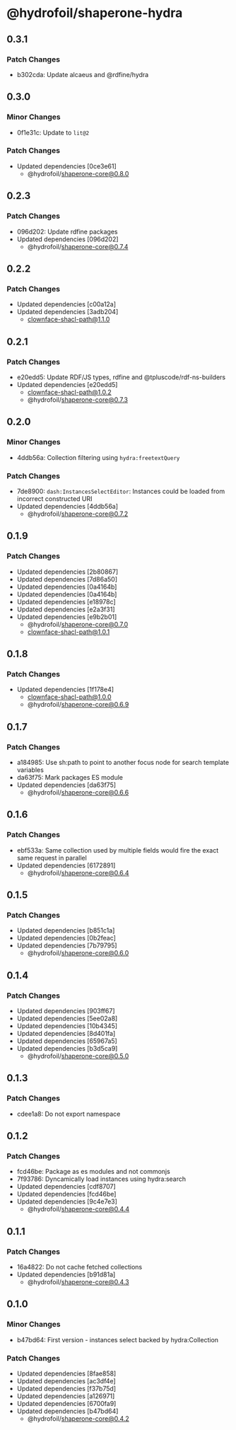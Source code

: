 # @hydrofoil/shaperone-hydra

## 0.3.1

### Patch Changes

- b302cda: Update alcaeus and @rdfine/hydra

## 0.3.0

### Minor Changes

- 0f1e31c: Update to `lit@2`

### Patch Changes

- Updated dependencies [0ce3e61]
  - @hydrofoil/shaperone-core@0.8.0

## 0.2.3

### Patch Changes

- 096d202: Update rdfine packages
- Updated dependencies [096d202]
  - @hydrofoil/shaperone-core@0.7.4

## 0.2.2

### Patch Changes

- Updated dependencies [c00a12a]
- Updated dependencies [3adb204]
  - clownface-shacl-path@1.1.0

## 0.2.1

### Patch Changes

- e20edd5: Update RDF/JS types, rdfine and @tpluscode/rdf-ns-builders
- Updated dependencies [e20edd5]
  - clownface-shacl-path@1.0.2
  - @hydrofoil/shaperone-core@0.7.3

## 0.2.0

### Minor Changes

- 4ddb56a: Collection filtering using `hydra:freetextQuery`

### Patch Changes

- 7de8900: `dash:InstancesSelectEditor`: Instances could be loaded from incorrect constructed URI
- Updated dependencies [4ddb56a]
  - @hydrofoil/shaperone-core@0.7.2

## 0.1.9

### Patch Changes

- Updated dependencies [2b80867]
- Updated dependencies [7d86a50]
- Updated dependencies [0a4164b]
- Updated dependencies [0a4164b]
- Updated dependencies [e18978c]
- Updated dependencies [e2a3f31]
- Updated dependencies [e9b2b01]
  - @hydrofoil/shaperone-core@0.7.0
  - clownface-shacl-path@1.0.1

## 0.1.8

### Patch Changes

- Updated dependencies [1f178e4]
  - clownface-shacl-path@1.0.0
  - @hydrofoil/shaperone-core@0.6.9

## 0.1.7

### Patch Changes

- a184985: Use sh:path to point to another focus node for search template variables
- da63f75: Mark packages ES module
- Updated dependencies [da63f75]
  - @hydrofoil/shaperone-core@0.6.6

## 0.1.6

### Patch Changes

- ebf533a: Same collection used by multiple fields would fire the exact same request in parallel
- Updated dependencies [6172891]
  - @hydrofoil/shaperone-core@0.6.4

## 0.1.5

### Patch Changes

- Updated dependencies [b851c1a]
- Updated dependencies [0b2feac]
- Updated dependencies [7b79795]
  - @hydrofoil/shaperone-core@0.6.0

## 0.1.4

### Patch Changes

- Updated dependencies [903ff67]
- Updated dependencies [5ee02a8]
- Updated dependencies [10b4345]
- Updated dependencies [8d401fa]
- Updated dependencies [65967a5]
- Updated dependencies [b3d5ca9]
  - @hydrofoil/shaperone-core@0.5.0

## 0.1.3

### Patch Changes

- cdee1a8: Do not export namespace

## 0.1.2

### Patch Changes

- fcd46be: Package as es modules and not commonjs
- 7f93786: Dyncamically load instances using hydra:search
- Updated dependencies [cdf8707]
- Updated dependencies [fcd46be]
- Updated dependencies [9c4e7e3]
  - @hydrofoil/shaperone-core@0.4.4

## 0.1.1

### Patch Changes

- 16a4822: Do not cache fetched collections
- Updated dependencies [b91d81a]
  - @hydrofoil/shaperone-core@0.4.3

## 0.1.0

### Minor Changes

- b47bd64: First version - instances select backed by hydra:Collection

### Patch Changes

- Updated dependencies [8fae858]
- Updated dependencies [ac3df4e]
- Updated dependencies [f37b75d]
- Updated dependencies [a126971]
- Updated dependencies [6700fa9]
- Updated dependencies [b47bd64]
  - @hydrofoil/shaperone-core@0.4.2
